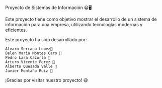 Proyecto de Sistemas de Información 😀🖥️

Este proyecto tiene como objetivo mostrar el desarrollo de un sistema de información para una empresa, utilizando tecnologías modernas y eficientes.


Este proyecto ha sido desarrollado por:

    Alvaro Serrano Lopez🧔
    Belen Maria Montes Caro 👩
    Pedro Lara Cazorla 👨
    Arturo Vicente Perez 👨
    Alberto Quesada Valle 👨
    Javier Montaño Ruiz 👨

¡Gracias por visitar nuestro proyecto! 😃
